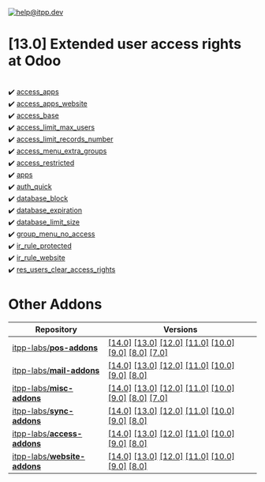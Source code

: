 [![help@itpp.dev](https://itpp.dev/images/infinity-readme.png)](mailto:help@itpp.dev)
# [13.0] Extended user access rights at Odoo

<br/>:heavy_check_mark: [access_apps](https://apps.odoo.com/apps/modules/13.0/access_apps/)
<br/>:heavy_check_mark: [access_apps_website](https://apps.odoo.com/apps/modules/13.0/access_apps_website/)
<br/>:heavy_check_mark: [access_base](https://apps.odoo.com/apps/modules/13.0/access_base/)
<br/>:heavy_check_mark: [access_limit_max_users](https://apps.odoo.com/apps/modules/13.0/access_limit_max_users/)
<br/>:heavy_check_mark: [access_limit_records_number](https://apps.odoo.com/apps/modules/13.0/access_limit_records_number/)
<br/>:heavy_check_mark: [access_menu_extra_groups](https://apps.odoo.com/apps/modules/13.0/access_menu_extra_groups/)
<br/>:heavy_check_mark: [access_restricted](https://apps.odoo.com/apps/modules/13.0/access_restricted/)
<br/>:heavy_check_mark: [apps](https://apps.odoo.com/apps/modules/13.0/apps/)
<br/>:heavy_check_mark: [auth_quick](https://apps.odoo.com/apps/modules/13.0/auth_quick/)
<br/>:heavy_check_mark: [database_block](https://apps.odoo.com/apps/modules/13.0/database_block/)
<br/>:heavy_check_mark: [database_expiration](https://apps.odoo.com/apps/modules/13.0/database_expiration/)
<br/>:heavy_check_mark: [database_limit_size](https://apps.odoo.com/apps/modules/13.0/database_limit_size/)
<br/>:heavy_check_mark: [group_menu_no_access](https://apps.odoo.com/apps/modules/13.0/group_menu_no_access/)
<br/>:heavy_check_mark: [ir_rule_protected](https://apps.odoo.com/apps/modules/13.0/ir_rule_protected/)
<br/>:heavy_check_mark: [ir_rule_website](https://apps.odoo.com/apps/modules/13.0/ir_rule_website/)
<br/>:heavy_check_mark: [res_users_clear_access_rights](https://apps.odoo.com/apps/modules/13.0/res_users_clear_access_rights/)

Other Addons
============

| Repository | Versions |
|------------|----------|
| [itpp-labs/**pos-addons**](https://github.com/itpp-labs/pos-addons) | [[14.0]](https://github.com/itpp-labs/pos-addons/tree/14.0#readme) [[13.0]](https://github.com/itpp-labs/pos-addons/tree/13.0#readme) [[12.0]](https://github.com/itpp-labs/pos-addons/tree/12.0#readme) [[11.0]](https://github.com/itpp-labs/pos-addons/tree/11.0#readme) [[10.0]](https://github.com/itpp-labs/pos-addons/tree/10.0#readme) [[9.0]](https://github.com/itpp-labs/pos-addons/tree/9.0#readme) [[8.0]](https://github.com/itpp-labs/pos-addons/tree/8.0#readme) [[7.0]](https://github.com/itpp-labs/pos-addons/tree/7.0#readme) |
| [itpp-labs/**mail-addons**](https://github.com/itpp-labs/mail-addons) | [[14.0]](https://github.com/itpp-labs/mail-addons/tree/14.0#readme) [[13.0]](https://github.com/itpp-labs/mail-addons/tree/13.0#readme) [[12.0]](https://github.com/itpp-labs/mail-addons/tree/12.0#readme) [[11.0]](https://github.com/itpp-labs/mail-addons/tree/11.0#readme) [[10.0]](https://github.com/itpp-labs/mail-addons/tree/10.0#readme) [[9.0]](https://github.com/itpp-labs/mail-addons/tree/9.0#readme) [[8.0]](https://github.com/itpp-labs/mail-addons/tree/8.0#readme) |
| [itpp-labs/**misc-addons**](https://github.com/itpp-labs/misc-addons) | [[14.0]](https://github.com/itpp-labs/misc-addons/tree/14.0#readme) [[13.0]](https://github.com/itpp-labs/misc-addons/tree/13.0#readme) [[12.0]](https://github.com/itpp-labs/misc-addons/tree/12.0#readme) [[11.0]](https://github.com/itpp-labs/misc-addons/tree/11.0#readme) [[10.0]](https://github.com/itpp-labs/misc-addons/tree/10.0#readme) [[9.0]](https://github.com/itpp-labs/misc-addons/tree/9.0#readme) [[8.0]](https://github.com/itpp-labs/misc-addons/tree/8.0#readme) [[7.0]](https://github.com/itpp-labs/misc-addons/tree/7.0#readme) |
| [itpp-labs/**sync-addons**](https://github.com/itpp-labs/sync-addons) | [[14.0]](https://github.com/itpp-labs/sync-addons/tree/14.0#readme) [[13.0]](https://github.com/itpp-labs/sync-addons/tree/13.0#readme) [[12.0]](https://github.com/itpp-labs/sync-addons/tree/12.0#readme) [[11.0]](https://github.com/itpp-labs/sync-addons/tree/11.0#readme) [[10.0]](https://github.com/itpp-labs/sync-addons/tree/10.0#readme) [[9.0]](https://github.com/itpp-labs/sync-addons/tree/9.0#readme) [[8.0]](https://github.com/itpp-labs/sync-addons/tree/8.0#readme) |
| [itpp-labs/**access-addons**](https://github.com/itpp-labs/access-addons) | [[14.0]](https://github.com/itpp-labs/access-addons/tree/14.0#readme) [[13.0]](https://github.com/itpp-labs/access-addons/tree/13.0#readme) [[12.0]](https://github.com/itpp-labs/access-addons/tree/12.0#readme) [[11.0]](https://github.com/itpp-labs/access-addons/tree/11.0#readme) [[10.0]](https://github.com/itpp-labs/access-addons/tree/10.0#readme) [[9.0]](https://github.com/itpp-labs/access-addons/tree/9.0#readme) [[8.0]](https://github.com/itpp-labs/access-addons/tree/8.0#readme) |
| [itpp-labs/**website-addons**](https://github.com/itpp-labs/website-addons) | [[14.0]](https://github.com/itpp-labs/website-addons/tree/14.0#readme) [[13.0]](https://github.com/itpp-labs/website-addons/tree/13.0#readme) [[12.0]](https://github.com/itpp-labs/website-addons/tree/12.0#readme) [[11.0]](https://github.com/itpp-labs/website-addons/tree/11.0#readme) [[10.0]](https://github.com/itpp-labs/website-addons/tree/10.0#readme) [[9.0]](https://github.com/itpp-labs/website-addons/tree/9.0#readme) [[8.0]](https://github.com/itpp-labs/website-addons/tree/8.0#readme) |
